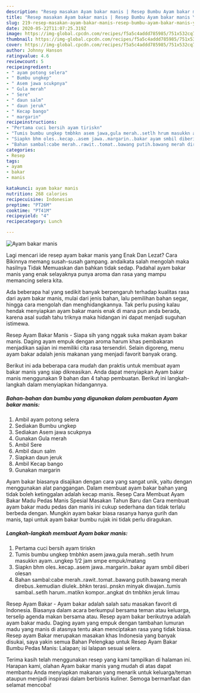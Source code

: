 ```yaml
---
description: "Resep masakan Ayam bakar manis | Resep Bumbu Ayam bakar manis Yang Mudah Dan Praktis"
title: "Resep masakan Ayam bakar manis | Resep Bumbu Ayam bakar manis Yang Mudah Dan Praktis"
slug: 219-resep-masakan-ayam-bakar-manis-resep-bumbu-ayam-bakar-manis-yang-mudah-dan-praktis
date: 2020-05-22T11:07:25.319Z
image: https://img-global.cpcdn.com/recipes/f5a5c4addd785985/751x532cq70/ayam-bakar-manis-foto-resep-utama.jpg
thumbnail: https://img-global.cpcdn.com/recipes/f5a5c4addd785985/751x532cq70/ayam-bakar-manis-foto-resep-utama.jpg
cover: https://img-global.cpcdn.com/recipes/f5a5c4addd785985/751x532cq70/ayam-bakar-manis-foto-resep-utama.jpg
author: Johnny Hanson
ratingvalue: 4.6
reviewcount: 5
recipeingredient:
- " ayam potong selera"
- " Bumbu ungkep"
- " Asem jawa scukpnya"
- " Gula merah"
- " Sere"
- " daun salm"
- " daun jeruk"
- " Kecap bango"
- " margarin"
recipeinstructions:
- "Pertama cuci bersih ayam tiriskn"
- "Tumis bumbu ungkep tmbhkn asem jawa,gula merah..setlh hrum masukkn ayam..ungkep 1/2 jam smpe empuk/matang"
- "Siapkn bhm oles..kecap..asem jawa..margarin..bakar ayam smbil diberi olesan"
- "Bahan sambal:cabe merah..rawit..tomat..bawang putih.bawang merah direbus..kemudian diulek..bhkn terasi..pnskn minyak diwajan..tumis sambal..setlh harum..matikn kompor..angkat dn tmbhkn jeruk limau"
categories:
- Resep
tags:
- ayam
- bakar
- manis

katakunci: ayam bakar manis 
nutrition: 268 calories
recipecuisine: Indonesian
preptime: "PT26M"
cooktime: "PT41M"
recipeyield: "4"
recipecategory: Lunch

---
```



![Ayam bakar manis](https://img-global.cpcdn.com/recipes/f5a5c4addd785985/751x532cq70/ayam-bakar-manis-foto-resep-utama.jpg)

Lagi mencari ide resep ayam bakar manis yang Enak Dan Lezat? Cara Bikinnya memang susah-susah gampang. andaikata salah mengolah maka hasilnya Tidak Memuaskan dan bahkan tidak sedap. Padahal ayam bakar manis yang enak selayaknya punya aroma dan rasa yang mampu memancing selera kita.

Ada beberapa hal yang sedikit banyak berpengaruh terhadap kualitas rasa dari ayam bakar manis, mulai dari jenis bahan, lalu pemilihan bahan segar, hingga cara mengolah dan menghidangkannya. Tak perlu pusing kalau hendak menyiapkan ayam bakar manis enak di mana pun anda berada, karena asal sudah tahu triknya maka hidangan ini dapat menjadi suguhan istimewa.

Resep Ayam Bakar Manis - Siapa sih yang nggak suka makan ayam bakar manis. Daging ayam empuk dengan aroma harum khas pembakaran menjadikan sajian ini memiliki cita rasa tersendiri. Selain digoreng, menu ayam bakar adalah jenis makanan yang menjadi favorit banyak orang.


Berikut ini ada beberapa cara mudah dan praktis untuk membuat ayam bakar manis yang siap dikreasikan. Anda dapat menyiapkan Ayam bakar manis menggunakan 9 bahan dan 4 tahap pembuatan. Berikut ini langkah-langkah dalam menyiapkan hidangannya.

<!--inarticleads1-->

##### Bahan-bahan dan bumbu yang digunakan dalam pembuatan Ayam bakar manis:

1. Ambil  ayam potong selera
1. Sediakan  Bumbu ungkep
1. Sediakan  Asem jawa scukpnya
1. Gunakan  Gula merah
1. Ambil  Sere
1. Ambil  daun salm
1. Siapkan  daun jeruk
1. Ambil  Kecap bango
1. Gunakan  margarin


Ayam bakar biasanya disajikan dengan cara yang sangat unik, yaitu dengan menggunakan alat panggangan. Dalam membuat ayam bakar bahan yang tidak boleh ketinggalan adalah kecap manis. Resep Cara Membuat Ayam Bakar Madu Pedas Manis Spesial Masakan Tahun Baru dan Cara membuat ayam bakar madu pedas dan manis ini cukup sederhana dan tidak terlalu berbeda dengan. Mungkin ayam bakar biasa rasanya hanya gurih dan manis, tapi untuk ayam bakar bumbu rujak ini tidak perlu diragukan. 

<!--inarticleads2-->

##### Langkah-langkah membuat Ayam bakar manis:

1. Pertama cuci bersih ayam tiriskn
1. Tumis bumbu ungkep tmbhkn asem jawa,gula merah..setlh hrum masukkn ayam..ungkep 1/2 jam smpe empuk/matang
1. Siapkn bhm oles..kecap..asem jawa..margarin..bakar ayam smbil diberi olesan
1. Bahan sambal:cabe merah..rawit..tomat..bawang putih.bawang merah direbus..kemudian diulek..bhkn terasi..pnskn minyak diwajan..tumis sambal..setlh harum..matikn kompor..angkat dn tmbhkn jeruk limau


Resep Ayam Bakar - Ayam bakar adalah salah satu masakan favorit di Indonesia. Biasanya dalam acara berkumpul bersama teman atau keluarga, terselip agenda makan bersama atau. Resep ayam bakar berikutnya adalah ayam bakar madu. Daging ayam yang empuk dengan tambahan lumuran madu yang manis di atasnya tentu akan menciptakan rasa yang tidak biasa. Resep ayam Bakar merupakan masakan khas Indonesia yang banyak disukai, saya yakin semua Bahan Pelengkap untuk Resep Ayam Bakar Bumbu Pedas Manis: Lalapan; isi lalapan sesuai selera. 

Terima kasih telah menggunakan resep yang kami tampilkan di halaman ini. Harapan kami, olahan Ayam bakar manis yang mudah di atas dapat membantu Anda menyiapkan makanan yang menarik untuk keluarga/teman ataupun menjadi inspirasi dalam berbisnis kuliner. Semoga bermanfaat dan selamat mencoba!
